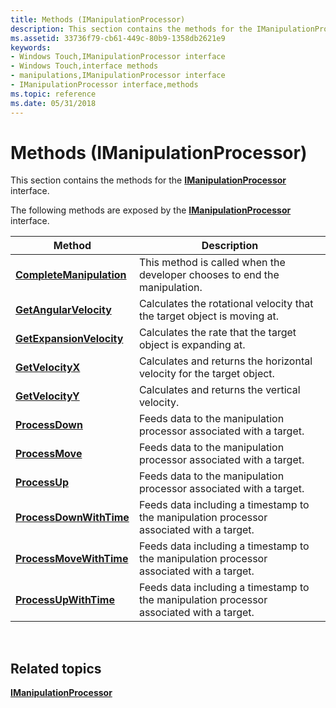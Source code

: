```yaml
---
title: Methods (IManipulationProcessor)
description: This section contains the methods for the IManipulationProcessor interface.
ms.assetid: 33736f79-cb61-449c-80b9-1358db2621e9
keywords:
- Windows Touch,IManipulationProcessor interface
- Windows Touch,interface methods
- manipulations,IManipulationProcessor interface
- IManipulationProcessor interface,methods
ms.topic: reference
ms.date: 05/31/2018
---
```


# Methods (IManipulationProcessor)

This section contains the methods for the [**IManipulationProcessor**](/windows/desktop/api/manipulations/nn-manipulations-imanipulationprocessor) interface.

The following methods are exposed by the [**IManipulationProcessor**](/windows/desktop/api/manipulations/nn-manipulations-imanipulationprocessor) interface.



| Method                                                                      | Description                                                                              |
|-----------------------------------------------------------------------------|------------------------------------------------------------------------------------------|
| [**CompleteManipulation**](/windows/desktop/api/manipulations/nf-manipulations-imanipulationprocessor-completemanipulation) | This method is called when the developer chooses to end the manipulation.                |
| [**GetAngularVelocity**](/windows/desktop/api/manipulations/nf-manipulations-imanipulationprocessor-getangularvelocity)     | Calculates the rotational velocity that the target object is moving at.                  |
| [**GetExpansionVelocity**](/windows/desktop/api/manipulations/nf-manipulations-imanipulationprocessor-getexpansionvelocity) | Calculates the rate that the target object is expanding at.                              |
| [**GetVelocityX**](/windows/desktop/api/manipulations/nf-manipulations-imanipulationprocessor-getvelocityx)                 | Calculates and returns the horizontal velocity for the target object.                    |
| [**GetVelocityY**](/windows/desktop/api/manipulations/nf-manipulations-imanipulationprocessor-getvelocityy)                 | Calculates and returns the vertical velocity.                                            |
| [**ProcessDown**](/windows/desktop/api/manipulations/nf-manipulations-imanipulationprocessor-processdown)                   | Feeds data to the manipulation processor associated with a target.                       |
| [**ProcessMove**](/windows/desktop/api/manipulations/nf-manipulations-imanipulationprocessor-processmove)                   | Feeds data to the manipulation processor associated with a target.                       |
| [**ProcessUp**](/windows/desktop/api/manipulations/nf-manipulations-imanipulationprocessor-processup)                       | Feeds data to the manipulation processor associated with a target.                       |
| [**ProcessDownWithTime**](/windows/desktop/api/manipulations/nf-manipulations-imanipulationprocessor-processdownwithtime)   | Feeds data including a timestamp to the manipulation processor associated with a target. |
| [**ProcessMoveWithTime**](/windows/desktop/api/manipulations/nf-manipulations-imanipulationprocessor-processmovewithtime)   | Feeds data including a timestamp to the manipulation processor associated with a target. |
| [**ProcessUpWithTime**](/windows/desktop/api/manipulations/nf-manipulations-imanipulationprocessor-processupwithtime)       | Feeds data including a timestamp to the manipulation processor associated with a target. |



 

## Related topics

<dl> <dt>

[**IManipulationProcessor**](/windows/desktop/api/manipulations/nn-manipulations-imanipulationprocessor)
</dt> </dl>

 

 




